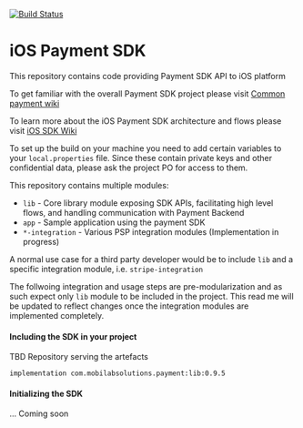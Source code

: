 [![Build Status](https://travis-ci.com/mobilabsolutions/payment-sdk-ios-open.svg?token=YveRxJtU3TcdBx4pp777&branch=master)](https://travis-ci.com/mobilabsolutions/payment-sdk-ios-open)
# iOS Payment SDK

This repository contains code providing Payment SDK API to iOS platform

To get familiar with the overall Payment SDK project please visit [Common payment wiki](https://github.com/mobilabsolutions/payment-sdk-wiki-open/wiki)

To learn more about the iOS Payment SDK architecture and flows please visit [iOS SDK Wiki](https://github.com/mobilabsolutions/payment-sdk-ios-open/wiki)

To set up the build on your machine you need to add certain variables to your `local.properties` file. Since these
contain private keys and other confidential data, please ask the project PO for access to them.

This repository contains multiple modules:
* `lib` - Core library module exposing SDK APIs, facilitating high level flows, and handling communication with Payment Backend
* `app` - Sample application using the payment SDK
* `*-integration` - Various PSP integration modules (Implementation in progress)

A normal use case for a third party developer would be to include `lib` and a specific integration module, i.e. `stripe-integration`

The follwoing integration and usage steps are pre-modularization and as such expect only `lib` module to be included in the project. This
read me will be updated to reflect changes once the integration modules are implemented completely.

#### Including the SDK in your project
TBD Repository serving the artefacts

`implementation com.mobilabsolutions.payment:lib:0.9.5`

#### Initializing the SDK

... Coming soon
